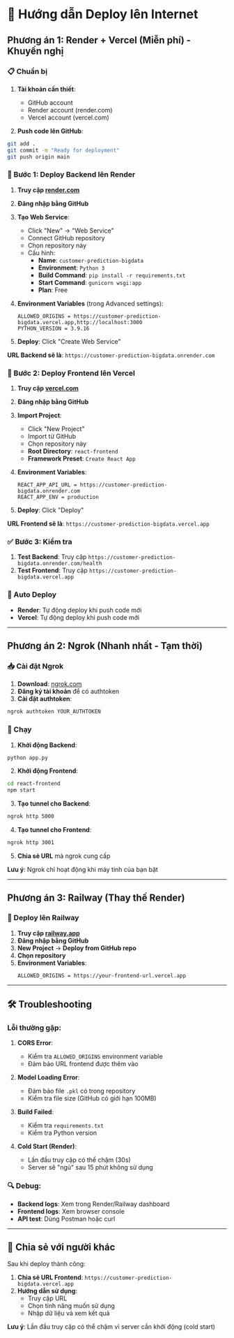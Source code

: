 # 🚀 Hướng dẫn Deploy lên Internet

## Phương án 1: Render + Vercel (Miễn phí) - **Khuyến nghị**

### 📋 Chuẩn bị

1. **Tài khoản cần thiết**:
   - GitHub account
   - Render account (render.com)
   - Vercel account (vercel.com)

2. **Push code lên GitHub**:
```bash
git add .
git commit -m "Ready for deployment"
git push origin main
```

### 🔧 Bước 1: Deploy Backend lên Render

1. **Truy cập [render.com](https://render.com)**
2. **Đăng nhập bằng GitHub**
3. **Tạo Web Service**:
   - Click "New" → "Web Service"
   - Connect GitHub repository
   - Chọn repository này
   - Cấu hình:
     - **Name**: `customer-prediction-bigdata`
     - **Environment**: `Python 3`
     - **Build Command**: `pip install -r requirements.txt`
     - **Start Command**: `gunicorn wsgi:app`
     - **Plan**: Free

4. **Environment Variables** (trong Advanced settings):
   ```
   ALLOWED_ORIGINS = https://customer-prediction-bigdata.vercel.app,http://localhost:3000
   PYTHON_VERSION = 3.9.16
   ```

5. **Deploy**: Click "Create Web Service"

**URL Backend sẽ là**: `https://customer-prediction-bigdata.onrender.com`

### 🎨 Bước 2: Deploy Frontend lên Vercel

1. **Truy cập [vercel.com](https://vercel.com)**
2. **Đăng nhập bằng GitHub**
3. **Import Project**:
   - Click "New Project"
   - Import từ GitHub
   - Chọn repository này
   - **Root Directory**: `react-frontend`
   - **Framework Preset**: `Create React App`

4. **Environment Variables**:
   ```
   REACT_APP_API_URL = https://customer-prediction-bigdata.onrender.com
   REACT_APP_ENV = production
   ```

5. **Deploy**: Click "Deploy"

**URL Frontend sẽ là**: `https://customer-prediction-bigdata.vercel.app`

### ✅ Bước 3: Kiểm tra

1. **Test Backend**: Truy cập `https://customer-prediction-bigdata.onrender.com/health`
2. **Test Frontend**: Truy cập `https://customer-prediction-bigdata.vercel.app`

### 🔄 Auto Deploy

- **Render**: Tự động deploy khi push code mới
- **Vercel**: Tự động deploy khi push code mới

---

## Phương án 2: Ngrok (Nhanh nhất - Tạm thời)

### 📥 Cài đặt Ngrok

1. **Download**: [ngrok.com](https://ngrok.com)
2. **Đăng ký tài khoản** để có authtoken
3. **Cài đặt authtoken**:
```bash
ngrok authtoken YOUR_AUTHTOKEN
```

### 🚀 Chạy

1. **Khởi động Backend**:
```bash
python app.py
```

2. **Khởi động Frontend**:
```bash
cd react-frontend
npm start
```

3. **Tạo tunnel cho Backend**:
```bash
ngrok http 5000
```

4. **Tạo tunnel cho Frontend**:
```bash
ngrok http 3001
```

5. **Chia sẻ URL** mà ngrok cung cấp

**Lưu ý**: Ngrok chỉ hoạt động khi máy tính của bạn bật

---

## Phương án 3: Railway (Thay thế Render)

### 🚂 Deploy lên Railway

1. **Truy cập [railway.app](https://railway.app)**
2. **Đăng nhập bằng GitHub**
3. **New Project** → **Deploy from GitHub repo**
4. **Chọn repository**
5. **Environment Variables**:
   ```
   ALLOWED_ORIGINS = https://your-frontend-url.vercel.app
   ```

---

## 🛠️ Troubleshooting

### Lỗi thường gặp:

1. **CORS Error**:
   - Kiểm tra `ALLOWED_ORIGINS` environment variable
   - Đảm bảo URL frontend được thêm vào

2. **Model Loading Error**:
   - Đảm bảo file `.pkl` có trong repository
   - Kiểm tra file size (GitHub có giới hạn 100MB)

3. **Build Failed**:
   - Kiểm tra `requirements.txt`
   - Kiểm tra Python version

4. **Cold Start (Render)**:
   - Lần đầu truy cập có thể chậm (30s)
   - Server sẽ "ngủ" sau 15 phút không sử dụng

### 🔍 Debug:

- **Backend logs**: Xem trong Render/Railway dashboard
- **Frontend logs**: Xem browser console
- **API test**: Dùng Postman hoặc curl

---

## 📱 Chia sẻ với người khác

Sau khi deploy thành công:

1. **Chia sẻ URL Frontend**: `https://customer-prediction-bigdata.vercel.app`
2. **Hướng dẫn sử dụng**:
   - Truy cập URL
   - Chọn tính năng muốn sử dụng
   - Nhập dữ liệu và xem kết quả

**Lưu ý**: Lần đầu truy cập có thể chậm vì server cần khởi động (cold start)

